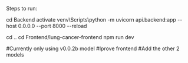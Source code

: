 Steps to run:

cd Backend
activate
venv\Scripts\python -m uvicorn api.backend:app --host 0.0.0.0 --port 8000 --reload

cd ..
cd Frontend/lung-cancer-frontend
npm run dev

#Currently only using v0.0.2b model
#Iprove frontend
#Add the other 2 models
